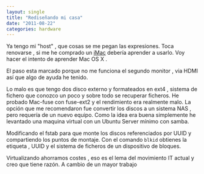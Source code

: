 ```yaml
---
layout: single
title: "Rediseñando mi casa"
date: "2011-08-22"
categories: hardware
---
```


Ya tengo mi "host" , que cosas se me pegan las expresiones. Toca renovarse , si me he comprado un [iMac](https://support.apple.com/kb/SP588?viewlocale=es_ES "Especificaciones tecnicas") debería aprender a usarlo. Voy hacer el intento de aprender Mac OS X .

El paso esta marcado porque no me funciona el segundo monitor , via HDMI así que algo de ayuda he tenido.

Lo malo es que tengo dos disco externo y formateados en ext4 , sistema de fichero que conozco un poco y sobre todo se recuperar ficheros. He probado Mac-fuse con fuse-ext2 y el rendimiento era realmente malo. La opción que me recomendaron fue convertir los discos a un sistema NAS , pero requería de un nuevo equipo. Como la idea era buena simplemente he levantado una maquina virtual con un Ubuntu Server mínimo con samba.

Modificando el fstab para que monte los discos referenciados por UUID y compartiendo los puntos de montaje. Con el comando `blkid` obtienes la etiqueta , UUID y el sistema de ficheros de un dispositivo de bloques.

Virtualizando ahorramos costes , eso es el lema del movimiento IT actual y creo que tiene razón. A cambio de un mayor trabajo
